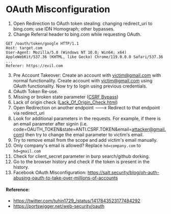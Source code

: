 # OAuth Misconfiguration

1. Open Redirection to OAuth token stealing: changing redirect_uri to bing.com; use IDN Homograph; other bypasses.
2. Change Referral header to bing.com while requesting OAuth.
```
GET /oauth/token/google HTTP/1.1
Host: target.com
User-Agent: Mozilla/5.0 (Windows NT 10.0; Win64; x64) AppleWebKit/537.36 (KHTML, like Gecko) Chrome/119.0.0.0 Safari/537.36
...
Referer: https://evil.com
```
3. Pre Account Takeover: Create an account with victim@gmail.com with normal functionality. Create account with victim@gmail.com using OAuth functionality. Now try to login using previous credentials.
4. OAuth Token Re-use.
5. Missing or broken state parameter ([CSRF Bypass](https://github.com/tuhin1729/Bug-Bounty-Methodology/blob/main/CSRF.md))
6. Lack of origin check ([Lack_Of_Origin_Check.html](https://github.com/tuhin1729/Bug-Bounty-Methodology/blob/main/payloads/Lack_Of_Origin_Check.html))
7. Open Redirection on another endpoint ---> Redirect to that endpoint via redirect_uri
8. Look for additional parameters in the requests. For example, if there is an email parameter after signin (i.e. code=OAUTH_TOKEN&state=ANTI.CSRF.TOKEN&email=attacker@gmail.com) then try to change the email parameter to victim's email.
9. Try to remove email from the scope and add victim's email manually.
10. Only company's email is allowed? Replace `hd=company.com` to `hd=gmail.com`
11. Check for client_secret parameter in burp search/github dorking.
12. Go to the browser history and check if the token is present in the history.
13. Facebook OAuth Misconfiguration: https://salt.security/blog/oh-auth-abusing-oauth-to-take-over-millions-of-accounts


#### Reference:
- https://twitter.com/tuhin1729_/status/1417843523177484292
- https://portswigger.net/web-security/oauth
